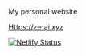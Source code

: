 My personal website

[Https://zerai.xyz](https://zerai.xyz)

[![Netlify Status](https://api.netlify.com/api/v1/badges/85aa1a45-57e3-48dc-b718-66852d0dd504/deploy-status)](https://app.netlify.com/sites/zerai/deploys)
